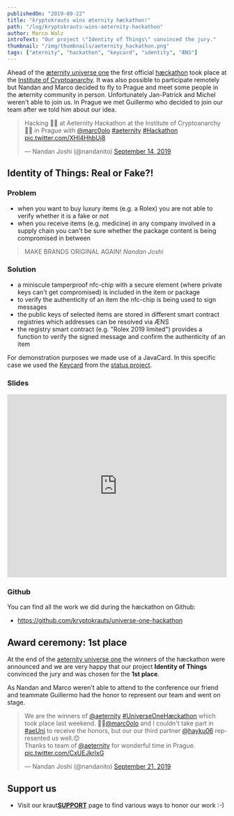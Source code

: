 ```yaml
---
publishedOn: "2019-09-22"
title: "kryptokrauts wins æternity hæckathon!"
path: "/log/kryptokrauts-wins-aeternity-hackathon"
author: Marco Walz
introText: "Our project \"Identity of Things\" convinced the jury."
thumbnail: "/img/thumbnails/aeternity_hackathon.png"
tags: ["æternity", "hackathon", "keycard", "identity", "ÆNS"]
---
```

Ahead of the [æternity universe one](https://aeternityuniverse.com/) the first official [hæckathon](https://aeternityuniverse.com/haeckathon) took place at the [Institute of Cryptoanarchy](https://www.paralelnipolis.cz/koncepty/cryptoanarchy-institute/). It was also possible to participate remotely but Nandan and Marco decided to fly to Prague and meet some people in the æternity community in person. Unfortunately Jan-Patrick and Michel weren't able to join us. In Prague we met Guillermo who decided to join our team after we told him about our idea.

<blockquote class="twitter-tweet"><p lang="en" dir="ltr">Hacking 👨‍💻 at Aeternity Hackathon at the Institute of Cryptoanarchy 🦸‍♂️ in Prague with <a href="https://twitter.com/marc0olo?ref_src=twsrc%5Etfw">@marc0olo</a> <a href="https://twitter.com/hashtag/aeternity?src=hash&amp;ref_src=twsrc%5Etfw">#aeternity</a> <a href="https://twitter.com/hashtag/Hackathon?src=hash&amp;ref_src=twsrc%5Etfw">#Hackathon</a> <a href="https://t.co/XHI4HhbUj8">pic.twitter.com/XHI4HhbUj8</a></p>&mdash; Nandan Joshi (@nandanito) <a href="https://twitter.com/nandanito/status/1172867845102952449?ref_src=twsrc%5Etfw">September 14, 2019</a></blockquote>

## Identity of Things: Real or Fake?!

### Problem
- when you want to buy luxury items (e.g. a Rolex) you are not able to verify whether it is a fake or not
- when you receive items (e.g. medicine) in any company involved in a supply chain you can't be sure whether the package content is being compromised in between

> MAKE BRANDS ORIGINAL AGAIN!
> <cite>Nandan Joshi</cite>

### Solution
- a miniscule tamperproof nfc-chip with a secure element (where private keys can't get compromised) is included in the item or package
- to verify the authenticity of an item the nfc-chip is being used to sign messages
- the public keys of selected items are stored in different smart contract registries which addresses can be resolved via ÆNS
- the registry smart contract (e.g. "Rolex 2019 limited") provides a function to verify the signed message and confirm the authenticity of an item

For demonstration purposes we made use of a JavaCard. In this specific case we used the [Keycard](https://keycard.status.im/) from the [status project](https://status.im/).

### Slides
<iframe src="https://docs.google.com/gview?url=https://github.com/kryptokrauts/universe-one-hackathon/raw/master/IdentityOfThings.pdf&embedded=true" style="width:100%;height:420px;" frameborder="0"></iframe>

### Github
You can find all the work we did during the hæckathon on Github:
- https://github.com/kryptokrauts/universe-one-hackathon

## Award ceremony: 1st place
At the end of the [aeternity universe one](https://aeternityuniverse.com/) the winners of the hæckathon were announced and we are very happy that our project **Identity of Things** convinced the jury and was chosen for the **1st place**.

As Nandan and Marco weren't able to attend to the conference our friend and teammate Guillermo had the honor to represent our team and went on stage.
<blockquote class="twitter-tweet"><p lang="en" dir="ltr">We are the winners of <a href="https://twitter.com/aeternity?ref_src=twsrc%5Etfw">@aeternity</a> <a href="https://twitter.com/hashtag/UniverseOneH%C3%A6ckathon?src=hash&amp;ref_src=twsrc%5Etfw">#UniverseOneHæckathon</a> which took place last weekend. 🤗🎉<a href="https://twitter.com/marc0olo?ref_src=twsrc%5Etfw">@marc0olo</a> and I couldn&#39;t take part in <a href="https://twitter.com/hashtag/aeUni?src=hash&amp;ref_src=twsrc%5Etfw">#aeUni</a> to receive the honors, but our our third partner <a href="https://twitter.com/hayku06?ref_src=twsrc%5Etfw">@hayku06</a> represented us well.😊<br>Thanks to team of <a href="https://twitter.com/aeternity?ref_src=twsrc%5Etfw">@aeternity</a> for wonderful time in Prague. <a href="https://t.co/CxUEJkrlxG">pic.twitter.com/CxUEJkrlxG</a></p>&mdash; Nandan Joshi (@nandanito) <a href="https://twitter.com/nandanito/status/1175484469224116224?ref_src=twsrc%5Etfw">September 21, 2019</a></blockquote>

## Support us
- Visit our kraut[**SUPPORT**](/support) page to find various ways to honor our work :-)
